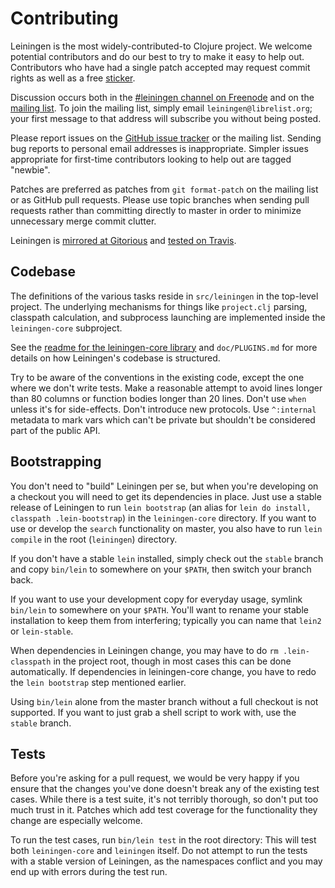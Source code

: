# Contributing

Leiningen is the most widely-contributed-to Clojure project. We
welcome potential contributors and do our best to try to make it easy
to help out. Contributors who have had a single patch accepted may
request commit rights as well as a free
[sticker](http://twitpic.com/2e33r1).

Discussion occurs both in the
[#leiningen channel on Freenode](irc://chat.freenode.net#leiningen)
and on the [mailing list](http://librelist.com/browser/leiningen/). To
join the mailing list, simply email `leiningen@librelist.org`; your
first message to that address will subscribe you without being posted.

Please report issues on the
[GitHub issue tracker](https://github.com/technomancy/leiningen/issues)
or the mailing list. Sending bug reports to personal email addresses
is inappropriate. Simpler issues appropriate for first-time
contributors looking to help out are tagged "newbie".

Patches are preferred as patches from `git format-patch` on the
mailing list or as GitHub pull requests. Please use topic branches
when sending pull requests rather than committing directly to master
in order to minimize unnecessary merge commit clutter.

Leiningen is [mirrored at Gitorious](https://gitorious.org/leiningen/leiningen)
and [tested on Travis](http://travis-ci.org/technomancy/leiningen).

## Codebase

The definitions of the various tasks reside in `src/leiningen` in the
top-level project. The underlying mechanisms for things like
`project.clj` parsing, classpath calculation, and subprocess launching
are implemented inside the `leiningen-core` subproject.

See the
[readme for the leiningen-core library](https://github.com/technomancy/leiningen/blob/master/leiningen-core/README.md)
and `doc/PLUGINS.md` for more details on how Leiningen's codebase is
structured.

Try to be aware of the conventions in the existing code, except the
one where we don't write tests. Make a reasonable attempt to avoid
lines longer than 80 columns or function bodies longer than 20
lines. Don't use `when` unless it's for side-effects. Don't introduce
new protocols. Use `^:internal` metadata to mark vars which can't be
private but shouldn't be considered part of the public API.

## Bootstrapping

You don't need to "build" Leiningen per se, but when you're developing on a
checkout you will need to get its dependencies in place. Just use a stable
release of Leiningen to run `lein bootstrap` (an alias for `lein do install,
classpath .lein-bootstrap`) in the `leiningen-core` directory. If you want to
use or develop the `search` functionality on master, you also have to run `lein
compile` in the root (`leiningen`) directory.

If you don't have a stable `lein` installed, simply check out the
`stable` branch and copy `bin/lein` to somewhere on your `$PATH`, then
switch your branch back.

If you want to use your development copy for everyday usage, symlink
`bin/lein` to somewhere on your `$PATH`. You'll want to rename your
stable installation to keep them from interfering; typically you can
name that `lein2` or `lein-stable`.

When dependencies in Leiningen change, you may have to do `rm .lein-classpath`
in the project root, though in most cases this can be done automatically. If
dependencies in leiningen-core change, you have to redo the `lein bootstrap`
step mentioned earlier.

Using `bin/lein` alone from the master branch without a full checkout
is not supported. If you want to just grab a shell script to work
with, use the `stable` branch.

## Tests

Before you're asking for a pull request, we would be very happy if you ensure
that the changes you've done doesn't break any of the existing test cases. While
there is a test suite, it's not terribly thorough, so don't put too much trust
in it. Patches which add test coverage for the functionality they change are
especially welcome.

To run the test cases, run `bin/lein test` in the root directory: This will test
both `leiningen-core` and `leiningen` itself. Do not attempt to run the tests
with a stable version of Leiningen, as the namespaces conflict and you may end
up with errors during the test run.
